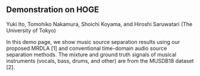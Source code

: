 ## Demonstration on HOGE
Yuki Ito, Tomohiko Nakamura, Shoichi Koyama, and Hiroshi Saruwatari (The University of Tokyo)

In this demo page, we show music source separation results using our proposed MRDLA [1] and conventional time-domain audio source separation methods. The mixture and ground truth signals of musical instruments (vocals, bass, drums, and other) are from the MUSDB18 dataset [2].